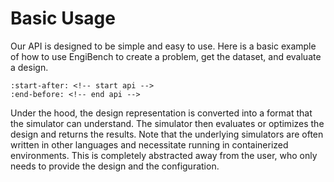 # Basic Usage

Our API is designed to be simple and easy to use. Here is a basic example of how to use EngiBench to create a problem, get the dataset, and evaluate a design.

```{include} ../../README.md
:start-after: <!-- start api -->
:end-before: <!-- end api -->
```

Under the hood, the design representation is converted into a format that the simulator can understand. The simulator then evaluates or optimizes the design and returns the results. Note that the underlying simulators are often written in other languages and necessitate running in containerized environments. This is completely abstracted away from the user, who only needs to provide the design and the configuration.
